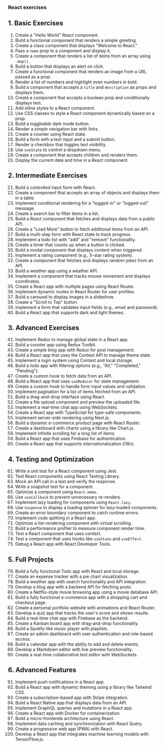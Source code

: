 ### React exercises


## 1. Basic Exercises
1. Create a "Hello World" React component.
2. Build a functional component that renders a simple greeting.
3. Create a class component that displays "Welcome to React."
4. Pass a `name` prop to a component and display it.
5. Create a component that renders a list of items from an array using `.map()`.
6. Build a button that displays an alert on click.
7. Create a functional component that renders an image from a URL passed as a prop.
8. Render a list of numbers and highlight even numbers in bold.
9. Build a component that accepts a `title` and `description` as props and displays them.
10. Create a component that accepts a boolean prop and conditionally displays text.
11. Add inline styles to a React component.
12. Use CSS classes to style a React component dynamically based on a prop.
13. Build a toggleable dark mode button.
14. Render a simple navigation bar with links.
15. Create a counter using React state.
16. Build a form with a text input and a submit button.
17. Render a checkbox that toggles text visibility.
18. Use `useState` to control a dropdown menu.
19. Create a component that accepts children and renders them.
20. Display the current date and time in a React component.



## 2. Intermediate Exercises
21. Build a controlled input form with React.
22. Create a component that accepts an array of objects and displays them in a table.
23. Implement conditional rendering for a "logged-in" or "logged-out" message.
24. Create a search bar to filter items in a list.
25. Build a React component that fetches and displays data from a public API.
26. Create a "Load More" button to fetch additional items from an API.
27. Build a multi-step form with React state to track progress.
28. Implement a todo list with "add" and "remove" functionality.
29. Create a timer that counts up when a button is clicked.
30. Build a modal component that displays content when triggered.
31. Implement a rating component (e.g., 5-star rating system).
32. Create a component that fetches and displays random jokes from an API.
33. Build a weather app using a weather API.
34. Implement a component that tracks mouse movement and displays coordinates.
35. Create a React app with multiple pages using React Router.
36. Implement dynamic routes in React Router for user profiles.
37. Build a carousel to display images in a slideshow.
38. Create a "Scroll to Top" button.
39. Implement a form that validates input fields (e.g., email and password).
40. Build a React app that supports dark and light themes.



## 3. Advanced Exercises
41. Implement Redux to manage global state in a React app.
42. Build a counter app using Redux Toolkit.
43. Create a simple blog app with Redux for post management.
44. Build a React app that uses the Context API to manage theme state.
45. Implement a login system using Context and local storage.
46. Build a todo app with filtering options (e.g., "All," "Completed," "Pending").
47. Create a custom hook to fetch data from an API.
48. Build a React app that uses `useReducer` for state management.
49. Create a custom hook to handle form input values and validation.
50. Implement pagination for a list of items fetched from an API.
51. Build a drag-and-drop interface using React.
52. Create a file upload component and preview the uploaded file.
53. Implement a real-time chat app using WebSockets.
54. Create a React app with TypeScript for type-safe components.
55. Implement server-side rendering using Next.js.
56. Build a dynamic e-commerce product page with React Router.
57. Create a dashboard with charts using a library like Chart.js.
58. Implement infinite scrolling for a long list of items.
59. Build a React app that uses Firebase for authentication.
60. Create a React app that supports internationalization (i18n).



## 4. Testing and Optimization
61. Write a unit test for a React component using Jest.
62. Test React components using React Testing Library.
63. Mock an API call in a test and verify the response.
64. Write a snapshot test for a component.
65. Optimize a component using `React.memo`.
66. Use `useCallback` to prevent unnecessary re-renders.
67. Implement lazy loading for components using `React.lazy`.
68. Use `Suspense` to display a loading spinner for lazy-loaded components.
69. Create an error boundary component to catch runtime errors.
70. Implement code splitting in a React app.
71. Optimize a list-rendering component with virtual scrolling.
72. Build a performance profiler to measure component render time.
73. Test a React component that uses context.
74. Test a component that uses hooks like `useState` and `useEffect`.
75. Debug a React app with React Developer Tools.



## 5. Full Projects
76. Build a fully functional Todo app with React and local storage.
77. Create an expense tracker with a pie chart visualization.
78. Build a weather app with search functionality and API integration.
79. Develop a blog app with a backend API for fetching posts.
80. Create a Netflix-style movie browsing app using a movie database API.
81. Build a fully functional e-commerce app with a shopping cart and checkout page.
82. Create a personal portfolio website with animations and React Router.
83. Develop a quiz app that tracks the user's score and shows results.
84. Build a real-time chat app with Firebase as the backend.
85. Create a Kanban board app with drag-and-drop functionality.
86. Build a Spotify-like music player with playlists.
87. Create an admin dashboard with user authentication and role-based access.
88. Build a calendar app with the ability to add and delete events.
89. Develop a Markdown editor with live preview functionality.
90. Create a real-time collaborative text editor with WebSockets.



## 6. Advanced Features
91. Implement push notifications in a React app.
92. Build a React app with dynamic theming using a library like Tailwind CSS.
93. Create a subscription-based app with Stripe integration.
94. Build a React Native app that displays data from an API.
95. Implement GraphQL queries and mutations in a React app.
96. Create a React app with Docker for containerization.
97. Build a micro-frontends architecture using React.
98. Implement data caching and synchronization with React Query.
99. Create a progressive web app (PWA) with React.
100. Develop a React app that integrates machine learning models with TensorFlow.js.
